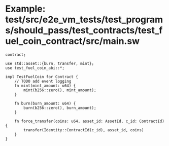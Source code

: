 # Example: test/src/e2e_vm_tests/test_programs/should_pass/test_contracts/test_fuel_coin_contract/src/main.sw

```sway
contract;

use std::asset::{burn, transfer, mint};
use test_fuel_coin_abi::*;

impl TestFuelCoin for Contract {
    // TODO add event logging
    fn mint(mint_amount: u64) {
        mint(b256::zero(), mint_amount);
    }

    fn burn(burn_amount: u64) {
        burn(b256::zero(), burn_amount);
    }

    fn force_transfer(coins: u64, asset_id: AssetId, c_id: ContractId) {
        transfer(Identity::ContractId(c_id), asset_id, coins)
    }
}

```
